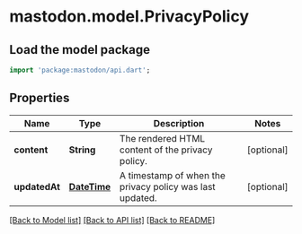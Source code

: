 # mastodon.model.PrivacyPolicy

## Load the model package
```dart
import 'package:mastodon/api.dart';
```

## Properties
Name | Type | Description | Notes
------------ | ------------- | ------------- | -------------
**content** | **String** | The rendered HTML content of the privacy policy. | [optional] 
**updatedAt** | [**DateTime**](DateTime.md) | A timestamp of when the privacy policy was last updated. | [optional] 

[[Back to Model list]](../README.md#documentation-for-models) [[Back to API list]](../README.md#documentation-for-api-endpoints) [[Back to README]](../README.md)


